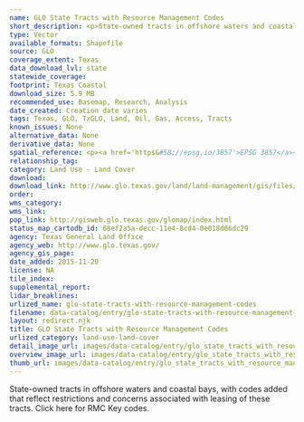```yaml
---
name: GLO State Tracts with Resource Management Codes
short_description: <p>State-owned tracts in offshore waters and coastal bays, with codes added that reflect restrictions and concerns associated with leasing of these tracts. Click here for RMC Key codes.</p>
type: Vector
available_formats: Shapefile
source: GLO
coverage_extent: Texas
data_download_lvl: state
statewide_coverage: 
footprint: Texas Coastal
download_size: 5.9 MB
recommended_use: Basemap, Research, Analysis
date_created: Creation date varies
tags: Texas, GLO, TxGLO, Land, Oil, Gas, Access, Tracts
known_issues: None
alternative_data: None
derivative_data: None
spatial_reference: <p><a href='https&#58;//epsg.io/3857'>EPSG 3857</a></p>
relationship_tag: 
category: Land Use - Land Cover
download: 
download_link: http://www.glo.texas.gov/land/land-management/gis/files/rmc.zip
order: 
wms_category: 
wms_link: 
pop_link: http://gisweb.glo.texas.gov/glomap/index.html
status_map_cartodb_id: 68ef2a5a-decc-11e4-8cd4-0e018d66dc29
agency: Texas General Land Office
agency_web: http://www.glo.texas.gov/
agency_gis_page: 
date_added: 2015-11-20
license: NA
tile_index: 
supplemental_report: 
lidar_breaklines: 
urlized_name: glo-state-tracts-with-resource-management-codes
filename: data-catalog/entry/glo-state-tracts-with-resource-management-codes.md
layout: redirect.njk
title: GLO State Tracts with Resource Management Codes
urlized_category: land-use-land-cover
detail_image_url: images/data-catalog/entry/glo_state_tracts_with_resource_management_codes_detail.jpg
overview_image_url: images/data-catalog/entry/glo_state_tracts_with_resource_management_codes_overview.jpg
thumb_url: images/data-catalog/entry/glo_state_tracts_with_resource_management_codes_th.jpg
---
```


State-owned tracts in offshore waters and coastal bays, with codes added that reflect restrictions and concerns associated with leasing of these tracts. Click here for RMC Key codes.




